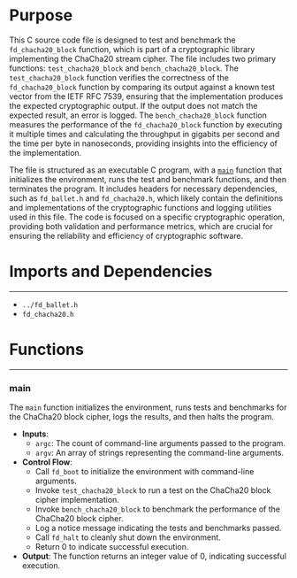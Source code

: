 # Purpose
This C source code file is designed to test and benchmark the `fd_chacha20_block` function, which is part of a cryptographic library implementing the ChaCha20 stream cipher. The file includes two primary functions: `test_chacha20_block` and `bench_chacha20_block`. The `test_chacha20_block` function verifies the correctness of the `fd_chacha20_block` function by comparing its output against a known test vector from the IETF RFC 7539, ensuring that the implementation produces the expected cryptographic output. If the output does not match the expected result, an error is logged. The `bench_chacha20_block` function measures the performance of the `fd_chacha20_block` function by executing it multiple times and calculating the throughput in gigabits per second and the time per byte in nanoseconds, providing insights into the efficiency of the implementation.

The file is structured as an executable C program, with a [`main`](#main) function that initializes the environment, runs the test and benchmark functions, and then terminates the program. It includes headers for necessary dependencies, such as `fd_ballet.h` and `fd_chacha20.h`, which likely contain the definitions and implementations of the cryptographic functions and logging utilities used in this file. The code is focused on a specific cryptographic operation, providing both validation and performance metrics, which are crucial for ensuring the reliability and efficiency of cryptographic software.
# Imports and Dependencies

---
- `../fd_ballet.h`
- `fd_chacha20.h`


# Functions

---
### main<!-- {{#callable:main}} -->
The `main` function initializes the environment, runs tests and benchmarks for the ChaCha20 block cipher, logs the results, and then halts the program.
- **Inputs**:
    - `argc`: The count of command-line arguments passed to the program.
    - `argv`: An array of strings representing the command-line arguments.
- **Control Flow**:
    - Call `fd_boot` to initialize the environment with command-line arguments.
    - Invoke `test_chacha20_block` to run a test on the ChaCha20 block cipher implementation.
    - Invoke `bench_chacha20_block` to benchmark the performance of the ChaCha20 block cipher.
    - Log a notice message indicating the tests and benchmarks passed.
    - Call `fd_halt` to cleanly shut down the environment.
    - Return 0 to indicate successful execution.
- **Output**: The function returns an integer value of 0, indicating successful execution.



